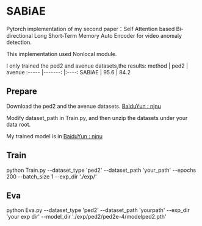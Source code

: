 # SABiAE
Pytorch implementation of my second paper：Self Attention based Bi-directional Long Short-Term Memory Auto Encoder for video anomaly detection.

This implementation used Nonlocal module.

I only trained the ped2 and avenue datasets,the results:
method    |  ped2   |  avenue
:-----  |-------: |:----:
SABiAE    | 95.6    |  84.2

**Prepare**
-----------
Download the ped2 and the avenue datasets.
[BaiduYun : njnu](https://pan.baidu.com/s/1kq6NNFFeqxY9esx-YmR58g )

Modify dataset_path in Train.py, and then unzip the datasets under your data root.

My trained model is in  [BaiduYun : njnu](https://pan.baidu.com/s/17wSpr_rkDQ8LGPc1xigKig )


Train
-----

python Train.py --dataset_type 'ped2' --dataset_path 'your_path' --epochs 200 --batch_size 1 --exp_dir './exp/'

Eva
----

python Eva.py --dataset_type 'ped2' --dataset_path 'yourpath' --exp_dir 'your exp dir' --model_dir './exp/ped2/ped2e-4/modelped2.pth'
